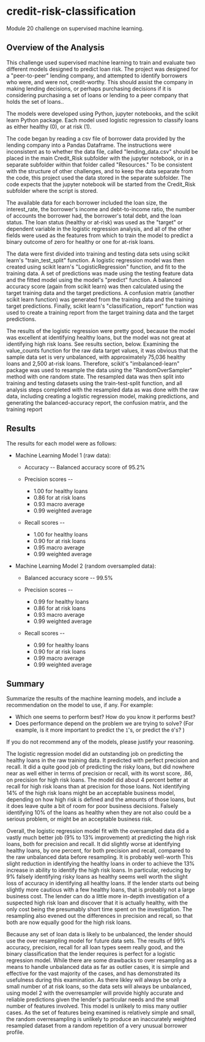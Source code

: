 # credit-risk-classification

Module 20 challenge on supervised machine learning.   

## Overview of the Analysis

This challenge used supervised machine learning to train and evaluate two different models designed to predict loan risk.  The project was designed for a "peer-to-peer" lending company, and attempted to identify borrowers who were, and were not, credit-worthy.  This should assist the company in making lending decisions, or perhaps purchasing decisions if it is considering purchasing a set of loans or lending to a peer company that holds the set of loans..

The models were developed using Python, jupyter notebooks, and the scikit learn Python package.  Each model used logistic regression to classify loans as either healthy (0), or at risk (1).

The code began by reading a csv file of borrower data provided by the lending company into a Pandas Dataframe.  The instructions were inconsistent as to whether the data file, called 
"lending_data.csv" should be placed in the main Credit_Risk subfolder with the jupyter notebook, or in a separate subfolder within that folder called "Resources."  To be consistent with the structure of other challenges, and to keep the data separate from the code, this project used the data stored in the separate subfolder.  The code expects that the jupyter notebook will be started from the Credit_Risk subfolder where the script is stored.

The available data for each borrower included the loan size, the interest_rate, the 	borrower's income and debt-to-income ratio, the number of accounts the borrower had, the borrower's total debt, and the loan status.  The loan status (healthy or at-risk) was used as the "target" or dependent variable in the logistic regression analysis, and all of the other fields were used as the features from which to train the model to predict a binary outcome of zero for healthy or one for at-risk loans.  

The data were first divided into training and testing data sets using scikit learn's "train_test_split" function.  A logistic regression model was then created using scikit learn's "LogisticRegression" function, and fit to the training data.  A set of predictions was made using the testing feature data and the fitted model using the model's "predict" function.  A balanced accuracy score (again from scikit learn) was then calculated using the target training data and the target predictions.   A confusion matrix (another scikit learn function) was generated from the training data and the training target predictions.  Finally, scikit learn's "classification_ report" function was used to create a training report from the target training data and the target predictions.

The results of the logistic regression were pretty good, because the model was excellent at identifying healthy loans, but the model was not great at identifying high risk loans.  See results section, below.  Examining the value_counts function for the raw data target values, it was obvious that the sample data set is very unbalanced, with approximately 75,036 healthy loans and 2,500 at-risk loans.  Therefore, scikit's "imbalanced-learn" package was used to resample the data using the "RandomOverSampler" method with one random state.  The resampled data was then split into training and testing datasets using the train-test-split function, and all analysis steps completed with the resampled data as was done with the raw data, including creating a logistic regression model, making predictions, and generating the balanced-accuracy report, the confusion matrix, and the training report

## Results

The results for each model were as follows:

* Machine Learning Model 1 (raw data):

    * Accuracy --  Balanced accuracy score of 95.2%

    * Precision scores --  
       *  1.00 for healthy loans
       *  0.86 for at risk loans
       *  0.93 macro average
       *  0.99 weighted average

    * Recall scores --
       *  1.00 for healthy loans
       *  0.90 for at risk loans
       *  0.95 macro average
       *  0.99 weighted average

* Machine Learning Model 2 (random oversampled data):

    * Balanced accuracy score --  99.5%

    * Precision scores --  
       *  0.99 for healthy loans
       *  0.86 for at risk loans
       *  0.93 macro average
       *  0.99 weighted average

    * Recall scores --
       *  0.99 for healthy loans
       *  0.90 for at risk loans
       *  0.99 macro average
       *  0.99 weighted average

## Summary

Summarize the results of the machine learning models, and include a recommendation on the model to use, if any. For example:
* Which one seems to perform best? How do you know it performs best?
* Does performance depend on the problem we are trying to solve? (For example, is it more important to predict the `1`'s, or predict the `0`'s? )

If you do not recommend any of the models, please justify your reasoning.

The logistic regression model did an outstanding job on predicting the healthy loans in the raw training data.  It predicted with perfect precision and recall.   It did a quite good job of predicting the risky loans, but did nowhere near as well either in terms of precision or recall, with its worst score, .86, on precision for high risk loans.  The model did about 4 percent better at recall for high risk loans than at precision for those loans.   Not identifying 14% of the high risk loans might be an acceptable business model, depending on how high risk is defined and the amounts of those loans, but it does leave quite a bit of room for poor business decisions.   Falsely identifying 10% of the loans as healthy when they are not also could be a serious problem, or might be an acceptable business risk.

Overall, the logistic regression model fit with the oversampled data did a vastly much better job (9% to 13% improvement) at predicting the high risk loans, both for precision and recall. It did slightly worse at identifying healthy loans, by one percent, for both precision and recall, compared to the raw unbalanced data before resampling.  It is probably well-worth This slight reduction in identifying the healthy loans in order to achieve the 13% increase in ability to identify the high risk loans.  In particular, reducing by 9% falsely identifying risky loans as healthy seems well worth the slight loss of accuracy in identifying all healthy loans.  If the lender starts out being slightly more cautious with a few healthy loans, that is probably not a large business cost.  The lender can do a little more in-depth investigation of a suspected high risk loan and discover that it is actually healthy, with the only cost being the presumably short time spent on the investigation.  The resampling also evened out the differences in precision and recall, so that both are now equally good for the high risk loans.

Because any set of loan data is likely to be unbalanced, the lender should use the over resampling model for future data sets.   The results of 99% accuracy, precision, recall for all loan types seem really good, and the binary classification that the lender requires is perfect for a logistic regression model.   While there are some drawbacks to over resampling as a means to handle unbalanced data as far as outlier cases, it is simple and effective for the vast majority of the cases, and has demonstrated its usefulness during this examination.  As there likley will always be only a small number of at risk loans, so the data sets will always be unbalanced, using model 2 with the overresampler will provide highly accurate and reliable predictions given the lender's particular needs and the small number of features involved.  This model is unlikely to miss many outlier cases.  As the set of features being examined is relatively simple and small, the random overresampling is unlikely to produce an inaccurately weighted resampled dataset from a random repetition of a very unusual borrower profile.
